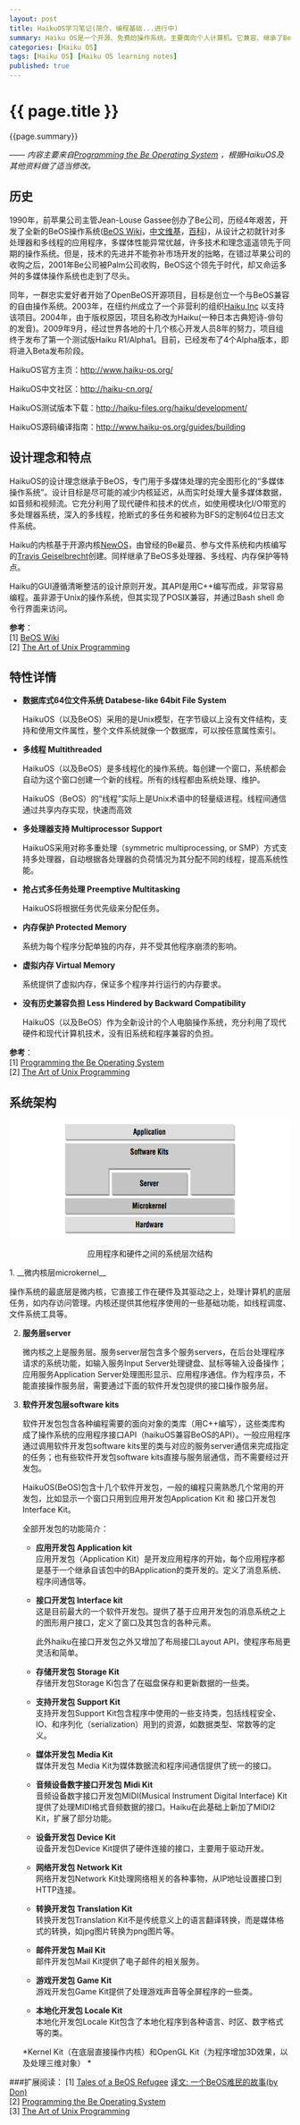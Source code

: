 ```yaml
---
layout: post
title: HaikuOS学习笔记(简介、编程基础...进行中)
summary: Haiku OS是一个开源、免费的操作系统，主要面向个人计算机。它兼容、继承了BeOS的理念，是一个快速、简洁优雅、易学易用，而且非常强大的操作系统。它有着<ul><li>- 统一的、简洁优雅的全图形用户界面；</li><li>- 定制的快速响应的内核；</li><li>- 对多处理器、多线程的完全支持和内存保护；</li><li>- 优雅的内置程序间通讯；</li><li>- 模块化设计和面向对象API便于快速开发；</li><li>- 先进的数据库式、全日志的64位文件系统；</li><li>- 基于属性的快速索引和查询。</li></ul>它的众多特性和优点让我非常着迷，这篇文章是我的HaikuOS学习笔记和一些相关资源链接。<p><center><a href="/images/HaikuOS-desktop.png" target="_blank"><img src="/images/HaikuOS-desktop.png" alt="HaikuOS-desktop" height="500" width="633"></a><p>Haiku OS 桌面</center><p>
categories: [Haiku OS]
tags: [Haiku OS] [Haiku OS learning notes]
published: true
---
```


# {{ page.title }} #

{{page.summary}}

—— _内容主要来自[Programming the Be Operating System](http://www.haiku-os.org/legacy-docs/programming_the_be_operating_system.pdf) ，根据HaikuOS及其他资料做了适当修改。_ 

## 历史 ##
1990年，前苹果公司主管Jean-Louse Gassee创办了Be公司，历经4年艰苦，开发了全新的BeOS操作系统([BeOS Wiki](http://en.wikipedia.org/wiki/BeOS)，[中文维基](http://zh.wikipedia.org/wiki/BeOS)，[百科](http://baike.baidu.com/link?url=RlMCN12Pq2RYX_9z1C_GsXaWVP7kK3e2SZF_PDZ6ptjrlRBS28YSQ-jUXIuAc4yx))，从设计之初就针对多处理器和多线程的应用程序，多媒体性能异常优越，许多技术和理念遥遥领先于同期的操作系统。但是，技术的先进并不能弥补市场开发的拙略，在错过苹果公司的收购之后，2001年Be公司被Palm公司收购，BeOS这个领先于时代，却又命运多舛的多媒体操作系统也走到了尽头。

同年，一群忠实爱好者开始了OpenBeOS开源项目，目标是创立一个与BeOS兼容的自由操作系统。2003年，在纽约州成立了一个非营利的组织[Haiku,Inc](http://www.haiku-inc.org/) 以支持该项目。2004年，由于版权原因，项目名称改为Haiku(一种日本古典短诗-俳句的发音)。2009年9月，经过世界各地的十几个核心开发人员8年的努力，项目组终于发布了第一个测试版Haiku R1/Alpha1。目前，已经发布了4个Alpha版本，即将进入Beta发布阶段。

HaikuOS官方主页：<http://www.haiku-os.org/><p>
HaikuOS中文社区：<http://haiku-cn.org/><p>
HaikuOS测试版本下载：<http://haiku-files.org/haiku/development/><p>
HaikuOS源码编译指南：<http://www.haiku-os.org/guides/building><p>


## 设计理念和特点 ##
HaikuOS的设计理念继承于BeOS，专门用于多媒体处理的完全图形化的“多媒体操作系统”。设计目标是尽可能的减少内核延迟，从而实时处理大量多媒体数据，如音频和视频流。它充分利用了现代硬件和技术的优点，如使用模块化I/O带宽的多处理器系统，深入的多线程，抢断式的多任务和被称为BFS的定制64位日志文件系统。

Haiku的内核基于开源内核[NewOS](http://www.newos.org)，由曾经的Be雇员、参与文件系统和内核编写的[Travis Geiselbrecht](http://tkgeisel.com/)创建。同样继承了BeOS多处理器、多线程、内存保护等特点。

Haiku的GUI遵循清晰整洁的设计原则开发。其API是用C++编写而成，非常容易编程。虽非源于Unix的操作系统，但其实现了POSIX兼容，并通过Bash shell 命令行界面来访问。

__参考__：  
[1] [BeOS Wiki](http://en.wikipedia.org/wiki/Beos)  
[2] [The Art of Unix Programming](http://www.catb.org/esr/writings/taoup/html/ch03s02.html#beos)  

## 特性详情 ##

* __数据库式64位文件系统 Databese-like 64bit File System__<p>
    HaikuOS（以及BeOS）采用的是Unix模型，在字节级以上没有文件结构，支持和使用文件属性，整个文件系统就像一个数据库，可以按任意属性索引。

* __多线程 Multithreaded__<p>
    HaikuOS（以及BeOS）是多线程化的操作系统。每创建一个窗口，系统都会自动为这个窗口创建一个新的线程。所有的线程都由系统处理、维护。

    HaikuOS（BeOS）的“线程”实际上是Unix术语中的轻量级进程。线程间通信通过共享内存实现，快速而高效

* __多处理器支持 Multiprocessor Support__<p>
    HaikuOS采用对称多重处理（symmetric multiprocessing, or SMP）方式支持多处理器，自动根据各处理器的负荷情况为其分配不同的线程，提高系统性能。

* __抢占式多任务处理 Preemptive Multitasking__<p>
    HaikuOS将根据任务优先级来分配任务。

* __内存保护 Protected Memory__<p>
    系统为每个程序分配单独的内存，并不受其他程序崩溃的影响。

* __虚拟内存 Virtual Memory__<p>
    系统提供了虚拟内存，保证多个程序并行运行的内存要求。

* __没有历史兼容负担 Less Hindered by Backward Compatibility__<p>
   HaikuOS（以及BeOS）作为全新设计的个人电脑操作系统，充分利用了现代硬件和现代计算机技术，没有旧系统和程序兼容的负担。

__参考__：  
[1] [Programming the Be Operating System](http://www.haiku-os.org/legacy-docs/programming_the_be_operating_system.pdf)  
[2] [The Art of Unix Programming](http://www.catb.org/esr/writings/taoup/html/ch03s02.html#beos)  

## 系统架构 ##

<div align="center">
<img src="/images/BeOS_Structure.png" alt="BeOS_Structure.png" height="212" width="633"><p>
应用程序和硬件之间的系统层次结构
</div>
1. __微内核层microkernel__<p>
    操作系统的最底层是微内核，它直接工作在硬件及其驱动之上，处理计算机的底层任务，如内存访问管理。内核还提供其他程序使用的一些基础功能，如线程调度、文件系统工具等。

2. __服务层server__<p>
    微内核之上是服务层。服务server层包含多个服务servers，在后台处理程序请求的系统功能，如输入服务Input Server处理键盘、鼠标等输入设备操作；应用服务Application Server处理图形显示、应用程序通信。作为程序员，不能直接操作服务层，需要通过下面的软件开发包提供的接口操作服务层。

3. __软件开发包层software kits__<p>
    软件开发包包含各种编程需要的面向对象的类库（用C++编写），这些类库构成了操作系统的应用程序接口API（haikuOS兼容BeOS的API）。一般应用程序通过调用软件开发包software kits里的类与对应的服务server通信来完成指定的任务；也有些软件开发包software kits直接与服务层通信，而不需要经过开发包。

    HaikuOS(BeOS)包含十几个软件开发包，一般的编程只需熟悉几个常用的开发包，比如显示一个窗口只用到应用开发包Application Kit 和 接口开发包Interface Kit。

    全部开发包的功能简介：

    * __应用开发包 Application kit__   
        应用开发包（Application Kit）是开发应用程序的开始，每个应用程序都是基于一个继承自该包中的BApplication的类开发的。定义了消息系统、程序间通信等。

    * __接口开发包 Interface kit__   
        这是目前最大的一个软件开发包。提供了基于应用开发包的消息系统之上的图形用户接口，定义了窗口及其包含的各种元素。

        此外haiku在接口开发包之外又增加了布局接口Layout API，使程序布局更灵活和简单。

    * __存储开发包 Storage Kit__   
        存储开发包Storage Ki包含了在磁盘保存和更新数据的一些类。

    * __支持开发包 Support Kit__  
        支持开发包Support Kit包含程序中使用的一些支持类，包括线程安全、IO、和序列化（serialization）用到的资源，如数据类型、常数等的定义。 

    * __媒体开发包 Media Kit__  
        媒体开发包 Media Kit为媒体数据流和程序间通信提供了统一的接口。

    * __音频设备数字接口开发包 Midi Kit__      
        音频设备数字接口开发包MIDI(Musical Instrument Digital Interface) Kit 提供了处理MIDI格式音频数据的接口。Haiku在此基础上新加了MIDI2 Kit，扩展了部分功能。
 
    * __设备开发包 Device Kit__    
        设备开发包Device Kit提供了硬件连接的接口，主要用于驱动开发。

    * __网络开发包 Network Kit__   
        网络开发包Network Kit处理网络相关的各种事物，从IP地址设置接口到HTTP连接。

    * __转换开发包 Translation Kit__   
        转换开发包Translation Kit不是传统意义上的语言翻译转换，而是媒体格式的转换，如jpg图片转换为png图片等。

    * __邮件开发包 Mail Kit__     
        邮件开发包Mail Kit提供了电子邮件的相关服务。

    * __游戏开发包 Game Kit__  
        游戏开发包Game Kit提供了处理游戏声音等全屏程序的一些类。

    * __本地化开发包 Locale Kit__   
        本地化开发包Locale Kit包含了本地化程序到各种语言、时区、数字格式等的类。

    *Kernel Kit（在底层直接操作内核）和OpenGL Kit（为程序增加3D效果，以及处理三维对象） *


###扩展阅读：
[1] [Tales of a BeOS Refugee](http://www.birdhouse.org/beos/refugee/)   [译文: 一个BeOS难民的故事(by Don)](http://doncn.github.io/2013/12/28/Tales-of-BeOS-Refugee.html)  
[2] [Programming the Be Operating System](http://www.haiku-os.org/legacy-docs/programming_the_be_operating_system.pdf)  
[3] [The Art of Unix Programming](http://www.catb.org/esr/writings/taoup/html/ch03s02.html#beos)   
